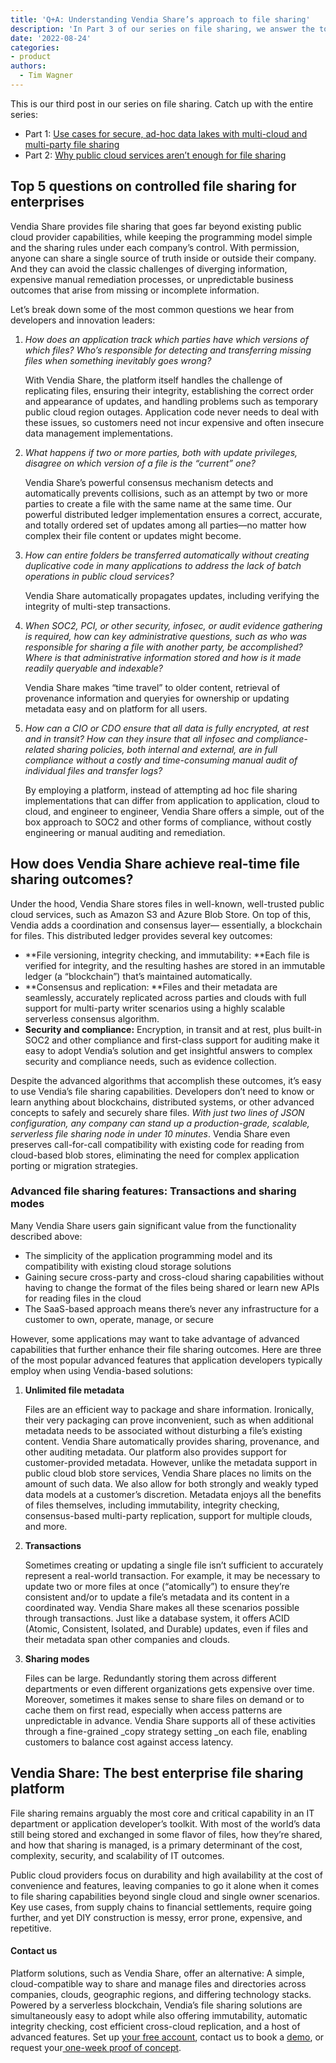 ```yaml
---
title: 'Q+A: Understanding Vendia Share’s approach to file sharing'
description: 'In Part 3 of our series on file sharing, we answer the top questions asked about controlled file sharing for enterprises and real-time file sharing outcomes for enterprises.'
date: '2022-08-24'
categories:
- product
authors:
  - Tim Wagner
---
```

This is our third post in our series on file sharing. Catch up with the entire series:



* Part 1: [Use cases for secure, ad-hoc data lakes with multi-cloud and multi-party file sharing](https://www.vendia.net/blog/data-lakes-file-sharing-use-cases)
* Part 2: [Why public cloud services aren’t enough for file sharing](https://www.vendia.net/blog/public-cloud-file%20sharing)


## Top 5 questions on controlled file sharing for enterprises

Vendia Share provides file sharing that goes far beyond existing public cloud provider capabilities, while keeping the programming model simple and the sharing rules under each company’s control. With permission, anyone can share a single source of truth inside or outside their company. And they can avoid the classic challenges of diverging information, expensive manual remediation processes, or unpredictable business outcomes that arise from missing or incomplete information.

Let’s break down some of the most common questions we hear from developers and innovation leaders:



1. _How does an application track which parties have which versions of which files? Who’s responsible for detecting and transferring missing files when something inevitably goes wrong?_

    With Vendia Share, the platform itself handles the challenge of replicating files, ensuring their integrity, establishing the correct order and appearance of updates, and handling problems such as temporary public cloud region outages. Application code never needs to deal with these issues, so customers need not incur expensive and often insecure data management implementations.

2. _What happens if two or more parties, both with update privileges, disagree on which version of a file is the “current” one?_

    Vendia Share’s powerful consensus mechanism detects and automatically prevents collisions, such as an attempt by two or more parties to create a file with the same name at the same time. Our powerful distributed ledger implementation ensures a correct, accurate, and totally ordered set of updates among all parties—no matter how complex their file content or updates might become.

3. _How can entire folders be transferred automatically without creating duplicative code in many applications to address the lack of batch operations in public cloud services?_

    Vendia Share automatically propagates updates, including verifying the integrity of multi-step transactions.

4. _When SOC2, PCI, or other security, infosec, or audit evidence gathering is required, how can key administrative questions, such as who was responsible for sharing a file with another party, be accomplished? Where is that administrative information stored and how is it made readily queryable and indexable?_

    Vendia Share makes “time travel” to older content, retrieval of provenance information and queryies for ownership or updating metadata easy and on platform for all users.

5. _How can a CIO or CDO ensure that all data is fully encrypted, at rest and in transit? How can they insure that all infosec and compliance-related sharing policies, both internal and external, are in full compliance without a costly and time-consuming manual audit of individual files and transfer logs?_

    By employing a platform, instead of attempting ad hoc file sharing implementations that can differ from application to application, cloud to cloud, and engineer to engineer, Vendia Share offers a simple, out of the box approach to SOC2 and other forms of compliance, without costly engineering or manual auditing and remediation.



## How does Vendia Share achieve real-time file sharing outcomes? 

Under the hood, Vendia Share stores files in well-known, well-trusted public cloud services, such as Amazon S3 and Azure Blob Store. On top of this, Vendia adds a coordination and consensus layer— essentially, a blockchain for files. This distributed ledger provides several key outcomes:



* **File versioning, integrity checking, and immutability: **Each file is verified for integrity, and the resulting hashes are stored in an immutable ledger (a “blockchain”) that’s maintained automatically.
* **Consensus and replication: **Files and their metadata are seamlessly, accurately replicated across parties and clouds with full support for multi-party writer scenarios using a highly scalable serverless consensus algorithm.
* **Security and compliance:** Encryption, in transit and at rest, plus built-in SOC2 and other compliance and first-class support for auditing make it easy to adopt Vendia’s solution and get insightful answers to complex security and compliance needs, such as evidence collection.

Despite the advanced algorithms that accomplish these outcomes, it’s easy to use Vendia’s file sharing capabilities. Developers don’t need to know or learn anything about blockchains, distributed systems, or other advanced concepts to safely and securely share files. _With just two lines of JSON configuration, any company can stand up a production-grade, scalable, serverless file sharing node in under 10 minutes_. Vendia Share even preserves call-for-call compatibility with existing code for reading from cloud-based blob stores, eliminating the need for complex application porting or migration strategies.


### Advanced file sharing features: Transactions and sharing modes

Many Vendia Share users gain significant value from the functionality described above:



* The simplicity of the application programming model and its compatibility with existing cloud storage solutions
* Gaining secure cross-party and cross-cloud sharing capabilities without having to change the format of the files being shared or learn new APIs for reading files in the cloud 
* The SaaS-based approach means there’s never any infrastructure for a customer to own, operate, manage, or secure

However, some applications may want to take advantage of advanced capabilities that further enhance their file sharing outcomes. Here are three of the most popular advanced features that application developers typically employ when using Vendia-based solutions:



1. **Unlimited file metadata**

    Files are an efficient way to package and share information. Ironically, their very packaging can prove inconvenient, such as when additional metadata needs to be associated without disturbing a file’s existing content. Vendia Share automatically provides sharing, provenance, and other auditing metadata. Our platform also provides support for customer-provided metadata. However, unlike the metadata support in public cloud blob store services, Vendia Share places no limits on the amount of such data. We also allow for both strongly and weakly typed data models at a customer’s discretion. Metadata enjoys all the benefits of files themselves, including immutability, integrity checking, consensus-based multi-party replication, support for multiple clouds, and more.

2. **Transactions**

    Sometimes creating or updating a single file isn’t sufficient to accurately represent a real-world transaction. For example, it may be necessary to update two or more files at once (“atomically”) to ensure they’re consistent and/or to update a file’s metadata and its content in a coordinated way. Vendia Share makes all these scenarios possible through transactions. Just like a database system, it offers ACID (Atomic, Consistent, Isolated, and Durable) updates, even if files and their metadata span other companies and clouds.

3. **Sharing modes**

    Files can be large. Redundantly storing them across different departments or even different organizations gets expensive over time. Moreover, sometimes it makes sense to share files on demand or to cache them on first read, especially when access patterns are unpredictable in advance. Vendia Share supports all of these activities through a fine-grained _copy strategy setting _on each file, enabling customers to balance cost against access latency.



## Vendia Share: The best enterprise file sharing platform

File sharing remains arguably the most core and critical capability in an IT department or application developer’s toolkit. With most of the world’s data still being stored and exchanged in some flavor of files, how they’re shared, and how that sharing is managed, is a primary determinant of the cost, complexity, security, and scalability of IT outcomes. 

Public cloud providers focus on durability and high availability at the cost of convenience and features, leaving companies to go it alone when it comes to file sharing capabilities beyond single cloud and single owner scenarios. Key use cases, from supply chains to financial settlements, require going further, and yet DIY construction is messy, error prone, expensive, and repetitive.


#### Contact us 

Platform solutions, such as Vendia Share, offer an alternative: A simple, cloud-compatible way to share and manage files and directories across companies, clouds, geographic regions, and differing technology stacks. Powered by a serverless blockchain, Vendia’s file sharing solutions are simultaneously easy to adopt while also offering immutability, automatic integrity checking, cost efficient cross-cloud replication, and a host of advanced features. Set up [your free account](https://www.vendia.net/pricing), contact us to book a [demo](https://www.vendia.net/contact-us), or request your[ one-week proof of concept](https://www.vendia.net/poc).
